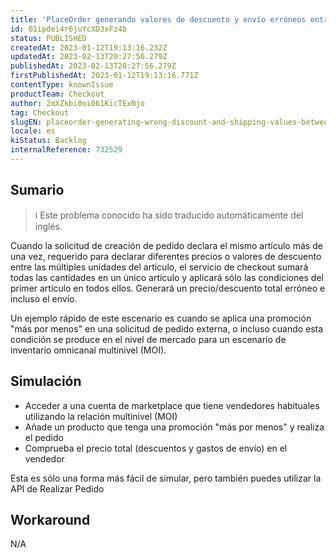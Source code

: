 ```yaml
---
title: 'PlaceOrder generando valores de descuento y envío erróneos entre artículos que aparecen más de una vez.'
id: 01ipdei4r6juYcXD3xFz4b
status: PUBLISHED
createdAt: 2023-01-12T19:13:16.232Z
updatedAt: 2023-02-13T20:27:56.279Z
publishedAt: 2023-02-13T20:27:56.279Z
firstPublishedAt: 2023-01-12T19:13:16.771Z
contentType: knownIssue
productTeam: Checkout
author: 2mXZkbi0oi061KicTExNjo
tag: Checkout
slugEN: placeorder-generating-wrong-discount-and-shipping-values-between-items-that-appear-more-than-once
locale: es
kiStatus: Backlog
internalReference: 732529
---
```


## Sumario

>ℹ️ Este problema conocido ha sido traducido automáticamente del inglés.


Cuando la solicitud de creación de pedido declara el mismo artículo más de una vez, requerido para declarar diferentes precios o valores de descuento entre las múltiples unidades del artículo, el servicio de checkout sumará todas las cantidades en un único artículo y aplicará sólo las condiciones del primer artículo en todos ellos. Generará un precio/descuento total erróneo e incluso el envío.

Un ejemplo rápido de este escenario es cuando se aplica una promoción "más por menos" en una solicitud de pedido externa, o incluso cuando esta condición se produce en el nivel de mercado para un escenario de inventario omnicanal multinivel (MOI).



## Simulación



- Acceder a una cuenta de marketplace que tiene vendedores habituales utilizando la relación multinivel (MOI)
- Añade un producto que tenga una promoción "más por menos" y realiza el pedido
- Comprueba el precio total (descuentos y gastos de envío) en el vendedor

Esta es sólo una forma más fácil de simular, pero también puedes utilizar la API de Realizar Pedido


##

## Workaround


N/A




